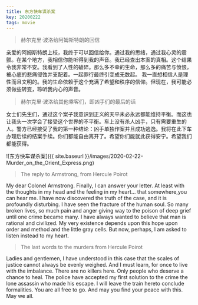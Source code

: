 ```yaml
---
title: 东方快车谋杀案
key: 20200222
tags: movie
---
```


> 赫尔克里·波洛给阿姆斯特朗的回信

亲爱的阿姆斯特朗上校，我终于可以回信给你。通过我的思绪，通过我心灵的震颤。在某个地方，我相信你能听得到我的声音。我已经查出本案的真相。这个结果令我非常不安。我看到了人性的破碎。那么多不幸的生命，那么多的痛苦与愤恨，被心底的悲痛侵蚀并支配着。一起罪行最终引变成无数起。
我一直想相信人是理性而且文明的。我的生命依赖于这个充满了希望和秩序的信仰。但现在，我可能必须做些转变，聆听我内心的声音。

<!--more-->

> 赫尔克里·波洛给其他乘客们，即凶手们的最后的话

女士们先生们，通过这个案子我意识到正义的天平未必永远都能维持平衡。而这也让我头一次学会了接受这个世界的不平衡。车上没有杀人凶手，只有需要重生的人。警方已经接受了我的第一种结论：凶手单独作案并且成功逃逸。我将在此下车办理后续的结案手续。你们都能自由离开了。希望你们能就此获得安宁。希望我们都能获得。

![东方快车谋杀案]({{ site.baseurl }}/images/2020-02-22-Murder_on_the_Orient_Express.png)

> The reply to Armstrong, from Hercule Poirot

My dear Colonel Armstrong. Finally, I can answer your letter. At least with the thoughts in my head and the feeling in my heart... that somewhere,you can hear me. I have now discovered the truth of the case, and it is profoundly disturbing. I have seen the fracture of the human soul. So many broken lives, so much pain and anger giving way to the poison of deep grief until one crime became many. I have always wanted to believe that man is rational and civilized. My very existence depends upon this hope upon order and method and the little gray cells. But now, perhaps, I am asked to listen instead to my heart.

> The last words to the murders from Hercule Poirot

Ladies and gentlemen, I have understood in this case that the scales of justice cannot always be evenly weighed. And I must learn, for once to live with the imbalance. There are no killers here. Only people who deserve a chance to heal. The police have accepted my first solution to the crime the lone assassin who made his escape. I will leave the train hereto conclude formalities. You are all free to go. And may you find your peace with this. May we all.